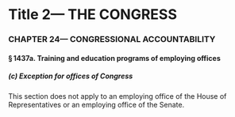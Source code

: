 
# Title 2— THE CONGRESS
### CHAPTER 24— CONGRESSIONAL ACCOUNTABILITY
#### § 1437a. Training and education programs of employing offices
##### (c) Exception for offices of Congress

This section does not apply to an employing office of the House of Representatives or an employing office of the Senate.
